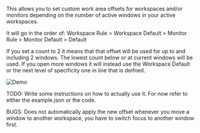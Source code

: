 This allows you to set custom work area offsets for workspaces and/or monitors depending on the number of active windows in your active workspaces. 

It will go in the order of:
Workspace Rule > Workspace Default > Monitor Rule > Monitor Default > Default

If you set a count to 2 it means that that offset will be used for up to and including 2 windows. The lowest count below or at current windows will be used. If you open more windows it will instead use the Workspace Default or the next level of specificity one in line that is deifned.

![Demo](https://github.com/user-attachments/assets/44db7e7b-f3a7-4e93-b7d3-6f97a266c6cb)

TODO: Write some instructions on how to actually use it. For now refer to either the example.json or the code.

BUGS: Does not automatically apply the new offset whenever you move a window to another workspace, you have to switch focus to another window first.




